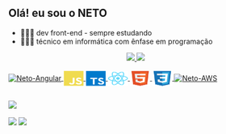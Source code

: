 ## Olá! eu sou o NETO



- 👨🏽‍💻 dev front-end - sempre estudando
- 👨🏽‍🎓 técnico em informática com ênfase em programação


<div align="center">
  <a href="https://github.com/netoojp">
  <img height="180em" src="https://github-readme-stats.vercel.app/api?username=netoojp&show_icons=true&theme=dark&include_all_commits=true&count_private=true"/>
  <img height="180em" src="https://github-readme-stats.vercel.app/api/top-langs/?username=netoojp&layout=compact&langs_count=7&theme=dark"/>
</div>

  <div style="display: inline_block"><br>
    
   
  <img align="center" alt="Neto-Angular" height="30" width="40" src="https://cdn.jsdelivr.net/gh/devicons/devicon/icons/angularjs/angularjs-original.svg" />      
  <img align="center" alt="Neto-Js" height="30" width="40" src="https://raw.githubusercontent.com/devicons/devicon/master/icons/javascript/javascript-plain.svg">
  <img align="center" alt="Neto-Ts" height="30" width="40" src="https://raw.githubusercontent.com/devicons/devicon/master/icons/typescript/typescript-plain.svg">
  <img align="center" alt="Neto-React" height="30" width="40" src="https://raw.githubusercontent.com/devicons/devicon/master/icons/react/react-original.svg">
  <img align="center" alt="Neto-HTML" height="30" width="40" src="https://raw.githubusercontent.com/devicons/devicon/master/icons/html5/html5-original.svg">
  <img align="center" alt="Neto-CSS" height="30" width="40" src="https://raw.githubusercontent.com/devicons/devicon/master/icons/css3/css3-original.svg">
  <img  align="center" alt="Neto-AWS" height="30" width="40" src="https://cdn.jsdelivr.net/gh/devicons/devicon/icons/amazonwebservices/amazonwebservices-original.svg" />
        
  
   ##
  
  <div> 
  
  <a href="https://instagram.com/netoojp" target="_blank"><img src="https://img.shields.io/badge/-Instagram-%23E4405F?style=for-the-badge&logo=instagram&logoColor=white" target="_blank"></a>

  <a href = "jjoaopedronetoo@gmail.com"><img src="https://img.shields.io/badge/-Gmail-%23333?style=for-the-badge&logo=gmail&logoColor=white" target="_blank"></a>
  <a href="https://www.linkedin.com/in/jo%C3%A3o-pedro-l-56b009240/" target="_blank"><img src="https://img.shields.io/badge/-LinkedIn-%230077B5?style=for-the-badge&logo=linkedin&logoColor=white" target="_blank"></a> 
 
 
</div>
  
  
